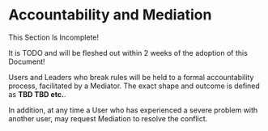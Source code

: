 # Accountability and Mediation

<div class="warning">
This Section Is Incomplete! 

It is TODO and will be fleshed out within 2 weeks of the adoption of this Document!
</div>

Users and Leaders who break rules will be held to a formal accountability process, facilitated by a Mediator. The exact shape and outcome is defined as **TBD TBD etc.**.

In addition, at any time a User who has experienced a severe problem with another user, may request Mediation to resolve the conflict.
